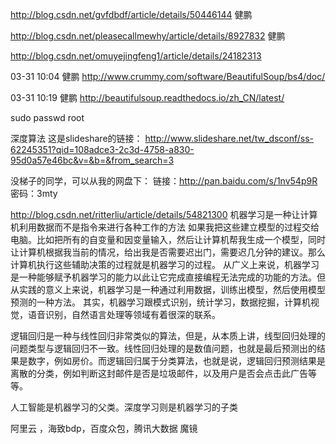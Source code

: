 
http://blog.csdn.net/gvfdbdf/article/details/50446144
健鹏

http://blog.csdn.net/pleasecallmewhy/article/details/8927832
健鹏

http://blog.csdn.net/omuyejingfeng1/article/details/24182313

03-31 10:04
健鹏
http://www.crummy.com/software/BeautifulSoup/bs4/doc/

03-31 10:19
健鹏
http://beautifulsoup.readthedocs.io/zh_CN/latest/



sudo passwd root

深度算法
这是slideshare的链接：
http://www.slideshare.net/tw_dsconf/ss-62245351?qid=108adce3-2c3d-4758-a830-95d0a57e46bc&v=&b=&from_search=3

没梯子的同学，可以从我的网盘下：
链接：http://pan.baidu.com/s/1nv54p9R 密码：3mty

http://blog.csdn.net/ritterliu/article/details/54821300
机器学习是一种让计算机利用数据而不是指令来进行各种工作的方法
如果我把这些建立模型的过程交给电脑。比如把所有的自变量和因变量输入，然后让计算机帮我生成一个模型，同时让计算机根据我当前的情况，给出我是否需要迟出门，需要迟几分钟的建议。那么计算机执行这些辅助决策的过程就是机器学习的过程。
从广义上来说，机器学习是一种能够赋予机器学习的能力以此让它完成直接编程无法完成的功能的方法。但从实践的意义上来说，机器学习是一种通过利用数据，训练出模型，然后使用模型预测的一种方法。
其实，机器学习跟模式识别，统计学习，数据挖掘，计算机视觉，语音识别，自然语言处理等领域有着很深的联系。

逻辑回归是一种与线性回归非常类似的算法，但是，从本质上讲，线型回归处理的问题类型与逻辑回归不一致。线性回归处理的是数值问题，也就是最后预测出的结果是数字，例如房价。而逻辑回归属于分类算法，也就是说，逻辑回归预测结果是离散的分类，例如判断这封邮件是否是垃圾邮件，以及用户是否会点击此广告等等。

人工智能是机器学习的父类。深度学习则是机器学习的子类


阿里云 ，海致bdp，百度众包，腾讯大数据  魔镜

